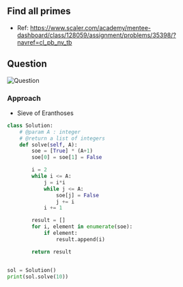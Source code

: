 
## Find all primes
- Ref: https://www.scaler.com/academy/mentee-dashboard/class/128059/assignment/problems/35398/?navref=cl_pb_nv_tb

## Question
![Question](http://ankit-portfolio.s3-ap-southeast-1.amazonaws.com/images/datastructures/scaler/038-find-all-primes-question.png)

### Approach
- Sieve of Eranthoses

```py
class Solution:
    # @param A : integer
    # @return a list of integers
    def solve(self, A):
        soe = [True] * (A+1)
        soe[0] = soe[1] = False

        i = 2
        while i <= A:
            j = i*i
            while j <= A:
                soe[j] = False
                j += i
            i += 1

        result = []
        for i, element in enumerate(soe):
            if element:
                result.append(i)

        return result


sol = Solution()
print(sol.solve(10))
```
